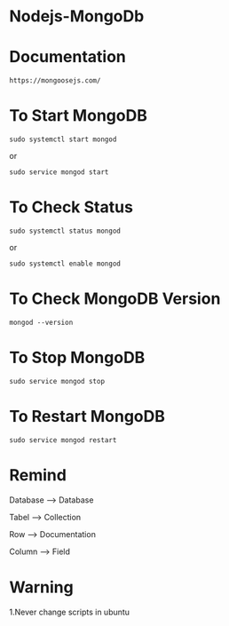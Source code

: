 # Nodejs-MongoDb
# Documentation
    https://mongoosejs.com/
# To Start MongoDB 
```
sudo systemctl start mongod
```
or 
```
sudo service mongod start
```
# To Check Status
```
sudo systemctl status mongod
```
or
```
sudo systemctl enable mongod
```
# To Check MongoDB Version
```
mongod --version
```
# To Stop MongoDB
```
sudo service mongod stop
```
# To Restart MongoDB
```
sudo service mongod restart
```
# Remind
<p>Database --> Database </p>
<p>Tabel --> Collection</p>
<p>Row --> Documentation</p>
<p>Column --> Field</p>

# Warning
1.Never change scripts in ubuntu
